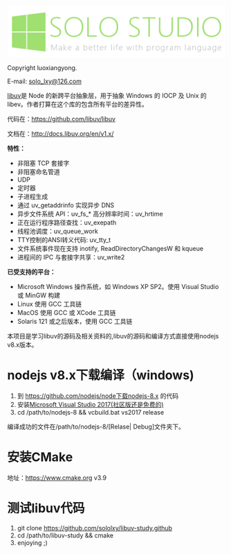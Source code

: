 ![solo-studio](https://github.com/sololxy/solo-word-count/blob/master/img/solo-studio.png)

Copyright luoxiangyong.

E-mail: solo_lxy@126.com

[libuv](http://libuv.org)是 Node 的新跨平台抽象层，用于抽象 Windows 的 IOCP 及 Unix 的 libev。作者打算在这个库的包含所有平台的差异性。

代码在：https://github.com/libuv/libuv

文档在：http://docs.libuv.org/en/v1.x/

**特性：**

- 非阻塞 TCP 套接字
- 非阻塞命名管道
- UDP
- 定时器
- 子进程生成
- 通过 uv_getaddrinfo 实现异步 DNS
- 异步文件系统 API：uv_fs_* 高分辨率时间：uv_hrtime
- 正在运行程序路径查找：uv_exepath
- 线程池调度：uv_queue_work
- TTY控制的ANSI转义代码: uv_tty_t
- 文件系统事件现在支持 inotify, ReadDirectoryChangesW 和 kqueue
- 进程间的 IPC 与套接字共享：uv_write2

**已受支持的平台：**
- Microsoft Windows 操作系统，如 Windows XP SP2。使用 Visual Studio 或 MinGW 构建
- Linux  使用 GCC 工具链
- MacOS 使用 GCC 或 XCode 工具链
- Solaris 121 或之后版本，使用 GCC 工具链

本项目是学习libuv的源码及相关资料的,libuv的源码和编译方式直接使用nodejs v8.x版本。

# nodejs v8.x下载编译（windows)
1. 到 https://github.com/nodejs/node下载nodejs-8.x 的代码
2. 安装[Microsoft Visual Studio 2017(社区版还是免费的)](https://www.visualstudio.com/zh-hans/thank-you-downloading-visual-studio/?sku=Community&rel=15)
3. cd /path/to/nodejs-8 && vcbuild.bat vs2017 release

编译成功的文件在/path/to/nodejs-8/[Relase| Debug]文件夹下。

# 安装CMake
地址：https://www.cmake.org v3.9

# 测试libuv代码

1. git clone https://github.com/sololxy/libuv-study.github
2. cd /path/to/libuv-study && cmake
3. enjoying ;)
